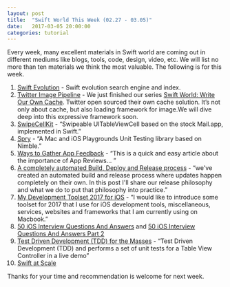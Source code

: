 ```yaml
---
layout: post
title:  "Swift World This Week (02.27 - 03.05)"
date:   2017-03-05 20:00:00
categories: tutorial
---
```


Every week, many excellent materials in Swift world are coming out in different  mediums like blogs, tools, code, design, video, etc. We will list no more than ten materials we think the most valuable. The following is for this week.

1. [Swift Evolution](https://apple.github.io/swift-evolution/) - Swift evolution search engine and index.
2.  [Twitter Image Pipeline](https://github.com/twitter/ios-twitter-image-pipeline) -  We just finished our series [Swift World: Write Our Own Cache](http://pengguo.xyz/tutorial/2017/02/27/Swift-World-Write-Our-Own-Cache-Part-1-Data-Converter.html). Twitter open sourced their own cache solution. It’s not only about cache, but also loading framework for image.We will dive deep into this expressive  framework soon.
3. [SwipeCellKit](https://github.com/jerkoch/SwipeCellKit)  - “Swipeable UITableViewCell based on the stock Mail.app, implemented in Swift.”
4. [Spry](https://github.com/Quick/Spry) - “A Mac and iOS Playgrounds Unit Testing library based on Nimble.”
5. [Ways to Gather App Feedback](https://medium.com/@gabrielmachuret/ways-to-gather-app-feedback-d6bbf659bada#.sodffil1f) - “This is a quick and easy article about the importance of App Reviews… ”
6. [A completely automated Build, Deploy and Release process](https://www.buddybuild.com/blog/how-we-build-our-app-and-automate-releases-at-freshbooks) - “we've created an automated build and release process where updates happen completely on their own. In this post I'll share our release philosophy and what we do to put that philosophy into practice.”
7. [My Development Toolset 2017 for iOS](https://medium.com/ios-os-x-development/my-development-toolset-2017-for-ios-7c0758e3e5ce#.l1omw9z8z) - “I would like to introduce some toolset for 2017 that I use for iOS development tools, miscellaneous, services, websites and frameworks that I am currently using on Macbook.”
8. [50 iOS Interview Questions And Answers](https://medium.com/ios-os-x-development/ios-interview-questions-13840247a57a#.u9zu602ie) and [50 iOS Interview Questions And Answers Part 2](https://medium.com/@duruldalkanat/50-ios-interview-questions-and-answers-part-2-45f952230b9f#.6mjfflijn)
9. [Test Driven Development (TDD) for the Masses](https://realm.io/news/cmdu-jorge-ortiz-tdd4masses/)  - “Test Driven Development (TDD) and performs a set of unit tests for a Table View Controller in a live demo”
10. [Swift at Scale](https://realm.io/news/swift-at-scale/)

Thanks for your time and recommendation is welcome for next week.
